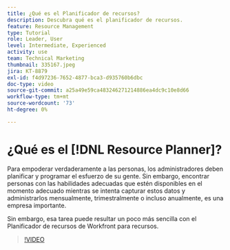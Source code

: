 ```yaml
---
title: ¿Qué es el Planificador de recursos?
description: Descubra qué es el planificador de recursos.
feature: Resource Management
type: Tutorial
role: Leader, User
level: Intermediate, Experienced
activity: use
team: Technical Marketing
thumbnail: 335167.jpeg
jira: KT-8879
exl-id: f4d97236-7652-4877-bca3-d935760b6dbc
doc-type: video
source-git-commit: a25a49e59ca483246271214886ea4dc9c10e8d66
workflow-type: tm+mt
source-wordcount: '73'
ht-degree: 0%

---
```


# ¿Qué es el [!DNL Resource Planner]?

Para empoderar verdaderamente a las personas, los administradores deben planificar y programar el esfuerzo de su gente. Sin embargo, encontrar personas con las habilidades adecuadas que estén disponibles en el momento adecuado mientras se intenta capturar estos datos y administrarlos mensualmente, trimestralmente o incluso anualmente, es una empresa importante.

Sin embargo, esa tarea puede resultar un poco más sencilla con el Planificador de recursos de Workfront para recursos.


>[!VIDEO](https://video.tv.adobe.com/v/335167/?quality=12&learn=on)
